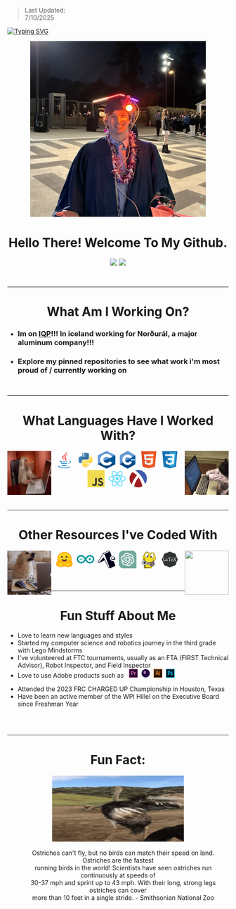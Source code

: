 >Last Updated: <br>
>7/10/2025

<!-- <p align="center">
  <img width = 1000 src="https://readme-typing-svg.demolab.com/?lines=Benjamin+Binder;CS B.S. %26 RBE Minor @ WPI;&font=Fira%20Code&center=true&width=1000&height=100&duration=4000&pause=500&size=40" alt="Example Usage - README Typing SVG" />
</p> -->

[![Typing SVG](https://readme-typing-svg.demolab.com?font=Fira+Code&size=40&duration=4000&pause=500&center=true&width=1000&height=100&lines=Benjamin+Binder;CS+BS+%26+Math+Minor+%40+WPI)](https://git.io/typing-svg)

<div id="header" align="center">
  <!---
  <a href = "https://www.google.com/search?q=adopt+a+dog">
  -->
  <!---
  <p align="center">
  <picture>
    <source media="prefers-color-scheme: light" srcset="light.jpg">
    <img width=400 alt = "view on computer pls"/>
  </picture>
  </p>
  <p align="center">
  <picture>
    <source media="prefers-color-scheme: dark" srcset="dark.jpg">
    <img width=400  alt = "view on computer pls"/>
  </picture>
  </p>
  -->
  

  <!---
  </a>
  -->
 <img src = "github.jpeg" width=400/>
  <!--
  <br>
  <img src = "https://hits.seeyoufarm.com/api/count/incr/badge.svg?url=https%3A%2F%2Fgithub.com%2Fbnbinder%2Fhit-counter&count_bg=%2379C83D&title_bg=%23555555&icon=github.svg&icon_color=%23E7E7E7&title=hits&edge_flat=false" />
</div>
-->

<div align="center">
  <h1>Hello There! Welcome To My Github.</h1>
</div>


<p align="center">
  <!---
  <img src="https://github-readme-stats.vercel.app/api?username=bnbinder&count_private=true&include_all_commits=true&count_private=true&show_icons=true&theme=dark" />
  <br>
  <div align="center">
  --->
    <a href = "https://www.linkedin.com/in/benjamin-noah-binder/"><img src = "https://img.shields.io/badge/-LinkedIn-blue?style=for-the-badge" /></a>
  <a href = "https://wpi.joinhandshake.com/profiles/benjamin_noah_binder"><img src = "https://img.shields.io/badge/-Handshake-orange?style=for-the-badge" /></a>
    <!--<a href = "https://instagram.com/bossmaster217?igshid=NTc4MTIwNjQ2YQ=="><img src = "https://img.shields.io/badge/-Instagram-orange?style=for-the-badge&logo=Instagram&logoColor=black" /></a>-->
  <!---  <a href = "https://www.buymeacoffee.com/bbinder217"><img src = "https://img.shields.io/badge/-buymeacoffee-blue?style=for-the-badge&logo=buymeacoffee&logoColor=yellow" /></a>--->
  </div>
</p>
<br>

---
<div id="header" align="center">
  <h1>What Am I Working On?</h1>
</div>
  
  - <h3>Im on <a href = "https://www.wpi.edu/project-based-learning/project-based-education/interactive-qualifying-project">IQP</a>!!! In iceland working for Norðurál, a major aluminum company!!!
  - <h3>Explore my pinned repositories to see what work i'm most proud of / currently working on</h3>

<br>
  
---
<div id="header" align="center">
  <h1>What Languages Have I Worked With?</h1>
</div>
<img src = cattype3.gif width="100"height="100"align="right" />
<img src = monkeytype.gif width="100"height="100"align="left" />
  
<div id="header" align="center">
  <a href = "https://www.java.com/en/"><img src="https://github.com/devicons/devicon/blob/master/icons/java/java-original.svg" title="Java" alt="Java" width="40" height="40"/></a>&nbsp;
  <a href = "https://www.python.org/"><img src="https://github.com/devicons/devicon/blob/master/icons/python/python-original.svg" title="Python" alt="Python" width="40" height="40"/></a>&nbsp;
  <a href = "https://www.cprogramming.com"><img src="c.png" title="C" alt="C" width="40" height="40"/></a>&nbsp;
  <a href = "https://isocpp.org/"><img src="https://github.com/devicons/devicon/blob/master/icons/cplusplus/cplusplus-original.svg" title="C++" alt="C++" width="40" height="40"/></a>&nbsp;
  <a href = "https://html.spec.whatwg.org/"><img src="https://github.com/devicons/devicon/blob/master/icons/html5/html5-original.svg" title="HTML" alt="HTML" width="40" height="40"/></a>&nbsp; 
  <a href = "https://www.w3.org/TR/CSS/#css"><img src="https://github.com/devicons/devicon/blob/master/icons/css3/css3-original.svg" title="CSS" alt="CSS" width="40" height="40"/></a>&nbsp;
  <a href = "https://www.javascript.com/"><img src="https://github.com/devicons/devicon/blob/master/icons/javascript/javascript-original.svg" title="Javascript" alt="Javascript" width="40" height="40"/></a>&nbsp;
  <a href = "https://react.dev/"><img src="https://github.com/devicons/devicon/blob/master/icons/react/react-original.svg" title="React" alt="React" width="40" height="40"/></a>&nbsp;
  <a href = "https://racket-lang.org/"><img src = "racket.png" title="Racket" alt="Racket" width="40" height="40"/></a>&nbsp;
</div>
<br>
<br>
  
---
<div id="header" align="center">
  <h1>Other Resources I've Coded With</h1>
</div>
  <img src = racctype.gif width="100"height="100"align="right" />
  <img src = dogtype.gif width="100"height="100"align="left" />
  
<div id="header" align="center">
  <a href = "https://huggingface.co/"><img src="huggingface-2.svg" title="HuggingFace" alt="HuggingFace" width="40" height="40"/></a>&nbsp;
  <a href = "https://www.arduino.cc/"><img src="https://github.com/devicons/devicon/blob/master/icons/arduino/arduino-original.svg" title="Arduino" alt="Arduino" width="40" height="40"/></a>&nbsp;
  <a href = "https://expo.dev/"><img src="expo.png" title="Expo" alt="Expo" width="40" height="40"/></a>&nbsp;
  <a href = "https://openai.com/blog/openai-api"><img src="openai.png" title="OpenAI" alt="OpenAI" width="40" height="40"/></a>&nbsp;
  <a href = "https://www.pygame.org/news"><img src="pygame.png" title="PyGame" alt="PyGame" width="40" height="40"/></a>&nbsp;
  <a href = "https://www.latex-project.org"><img src="latex.svg" title="Latex" alt="Latex" width="40" height="40"/></a>&nbsp;
</div>
<br>
<br> 

---

<div id="header" align="center"> 
  <h1 align="center">Fun Stuff About Me</h1>
</div>
  
  - Love to learn new languages and styles
  - Started my computer science and robotics journey in the third grade with Lego Mindstorms
  - I've volunteered at FTC tournaments, usually as an FTA (FIRST Technical Advisor), Robot Inspector, and Field Inspector
  - Love to use Adobe products such as &nbsp;
    <a href = "https://www.adobe.com/products/premiere.html"><img src="https://github.com/devicons/devicon/blob/master/icons/premierepro/premierepro-original.svg" title="Premiere Pro" alt="Premiere Pro" width="20" height="20"/></a>&nbsp;
    <a href = "https://www.adobe.com/products/aftereffects.html"><img src="https://github.com/devicons/devicon/blob/master/icons/aftereffects/aftereffects-original.svg" title="After Effects" alt="After Effects" width="20" height="20"/></a>&nbsp;
    <a href = "https://www.adobe.com/products/illustrator.html"><img src="adobeillustrator.svg" title="Illustrator" alt="Illustrator" width="20" height="20"/></a>&nbsp;
    <a href = "https://www.adobe.com/products/photoshop.html"><img src="photoshop.png" title="Photoshop" alt="Photoshop" width="20" height="20"/></a>&nbsp; 
<!--- - Open world videogames are my favorite type of games (favorites include Fallout 4, Far Cry 5, and Assassin's Creed Odyssey)
  - Favorite music genres include: Hip Hop, R&B, and 40s-60s Americana--->
  - Attended the 2023 FRC CHARGED UP Championship in Houston, Texas
  - Have been an active member of the WPI Hillel on the Executive Board since Freshman Year

<br>
<br> 

---
  
<h1 align="center">Fun Fact:</h1>

<div align="center">
  <a href="https://nationalzoo.si.edu/animals/news/how-fast-ostrich-and-more-fun-facts#:~:text=Ostriches%20can't%20fly%2C%20but,feet%20in%20a%20single%20stride."><img src="ostrich.gif"  height= "150"width="300"/></a>
</div>

<p align="center">&nbsp;&nbsp;&nbsp;&nbsp;&nbsp;&nbsp;Ostriches can't fly, but no birds can match their speed on land. Ostriches are the fastest <br>&nbsp;&nbsp;&nbsp;&nbsp;&nbsp;&nbsp;running birds in the world! Scientists have seen ostriches run continuously at speeds of <br>&nbsp;&nbsp;&nbsp;&nbsp;&nbsp;&nbsp;30-37 mph and sprint up to 43 mph. With their long, strong legs ostriches can cover <br>&nbsp;&nbsp;&nbsp;&nbsp;&nbsp;&nbsp;more than 10 feet in a single stride. - Smithsonian National Zoo </p>

